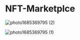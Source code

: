 # NFT-Marketplce

![photo1685369795 (2)](https://github.com/priyanshu1905/NFT-Marketplce/assets/76840115/b8e98421-be61-443b-ac89-ab9af11c03fa)


![photo1685369795 (1)](https://github.com/priyanshu1905/NFT-Marketplce/assets/76840115/ebc86b1d-dfe3-442d-a324-1f4a457bc6fa)

